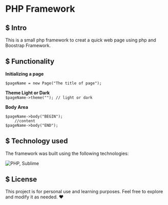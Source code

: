 # PHP Framework

## $ Intro
This is a small php framework to creat a quick web page using php and Boostrap Framework.

## $ Functionality

**Initializing a page**

`$pageName = new Page("The title of page");`

**Theme Light or Dark**\
    `$pageName->theme(""); // light or dark`

**Body Area**
```
$pageName->body("BEGIN");
    //content
$pageName->body("END");
```


## $ Technology used
The framework was built using the following technologies:

![PHP, Sublime](https://skillicons.dev/icons?i=php,sublime)

## $ License
This project is for personal use and learning purposes. Feel free to explore and modify it as needed. ❤️
